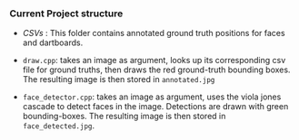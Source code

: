 ### Current Project structure



* _CSVs_ : This folder contains annotated ground truth positions for faces and dartboards. 

* `draw.cpp`: takes an image as argument, looks up its corresponding csv file for ground truths, then draws the red ground-truth bounding boxes. The resulting 
image is then stored in `annotated.jpg`

* `face_detector.cpp`: takes an image as argument, uses the viola jones cascade to detect faces in the image. Detections are drawn with green bounding-boxes.  The resulting image is then stored in `face_detected.jpg`. 
 